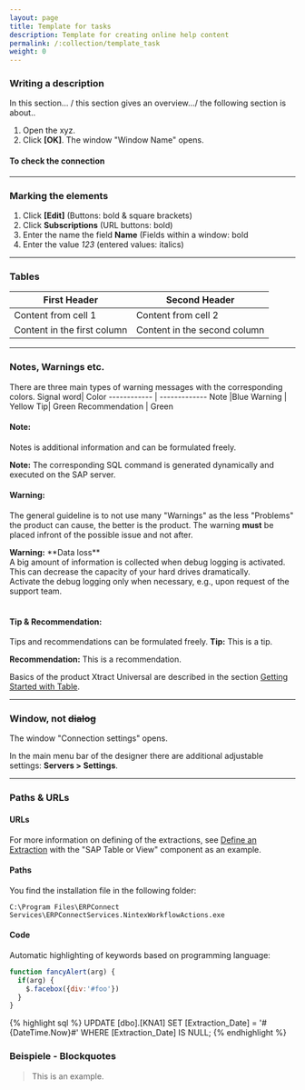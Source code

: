 ```yaml
---
layout: page
title: Template for tasks
description: Template for creating online help content
permalink: /:collection/template_task
weight: 0
---
```


### Writing a description
<!---Überschrift 3, bitte nicht nur fett verwenden, sonst können die Anker gar nicht gesetzt werden-->
<!-- Handlungsanweisungen sollten möglichst getrennt von den Produktbeschreibungen gehalten werden. Die Hinweise zu den Funktionsbeschreibungen sind in der entsprechenden Vorlage zu finden. -->
<!--Überschriften für Handlungsanweisungen mit Schritten sollten möglichst einen Verb haben. 
Eine Empfehlung für die Formulierung der Überschriften:
H3: Das Verb in der ing-Form (z.B. Running an extraction) 
H4: Das Verb mit to (z.B. To check the connection) -->
In this section... / this section gives an overview.../ the following section is about..
<!--Einleitung und kurze Einführung worum es im Folgenden geht-->

1. Open the xyz. <!--OL für die Schritte-->
2. Click **[OK]**. The window "Window Name" opens. <!--Eine Ergebnisangabe hilft dem Nutzer die Sicherheit zu haben, dass er alles richtig macht-->

#### To check the connection
<!--Unterüberschrift H4. Optional, wird gesetzt wenn es sinnvoll ist.
Formulierung:  Das Verb mit to (z.B. To check the connection) -->
-----------

### Marking the elements
1. Click **[Edit]** (Buttons: bold & square brackets)
2. Click **Subscriptions** (URL buttons: bold)
3. Enter the name the field **Name** (Fields within a window: bold
4. Enter the value *123* (entered values: italics)

------

### Tables
<!---Einfache Tabellen verwenden, Markierungen in Tabellen möglichst vermeiden-->
First Header | Second Header
------------ | -------------
Content from cell 1 | Content from cell 2
Content in the first column | Content in the second column

------

### Notes, Warnings etc.
There are three main types of warning messages with the corresponding colors.
Signal word| Color
------------ | -------------
Note |Blue
Warning | Yellow
Tip| Green
Recommendation | Green


#### Note:
Notes is additional information and can be formulated freely.
 <!--Note /Hinweis ist eine zusätzliche Information.-->
<div class="alert alert-info">
  <i class="fas fa-info-circle"></i> <strong>Note:</strong> The corresponding SQL command is generated dynamically and executed on the SAP server.
</div>
<!--Dieser Block wird später von Erwin programmiert und kann leichter befüllt werden. Note / Hinweis (DE) soll verwendet werden, wenn zusätzliche Informationen gegeben werden, die nicht direkt Teil der Beschreibung sind--->

#### Warning:
The general guideline is to not use many "Warnings" as the less "Problems" the product can cause, the better is the product. The warning **must** be placed infront of the possible issue and not after. 
<!-- Dieser Block wird später von Erwin programmiert und kann leichter befüllt werden. 
Warning / Warnung wird verwendet, wenn beim Missachten etwas tatsächlich passieren kann. z.B. Datenverlust. Warnungen werden öfter in den Handlungsanweisungen verwendet, weil Abhilfen meistens auch Handlungsschritte darstellen.
Der Warning-Hinweis soll möglichst nach dem folgenden Prinzip formuliert werden:
- Type & source of the problem, use bold and <br>:
- Cause with an explanation of the threat + <br>:
- Remedy:
 -->
<div class="alert alert-warning">
  <i class="fas fa-exclamation-triangle"></i> <strong>Warning:</strong> 
  <!--Type & source of the problem, use bold and <br> --> **Data loss** <br>
  <!--- Cause with an explanation of the threat + <br>: ---> A big amount of information is collected when debug logging is activated. This can decrease the capacity of your hard drives dramatically.<br>
  <!---Remedy:--> Activate the debug logging only when necessary, e.g., upon request of the support team.
</div><br>

#### Tip & Recommendation:
Tips and recommendations can be formulated freely.
**Tip:** This is a tip.
<!--Soll verwendet werden, wenn es um eine alternative Lösung sich handelt oder etwas zusätzliches angesprochen werden kann. z.B. dies kann über diese Transaktion auch in SAP nachgeschaut werden. Wenn es soweit ist, stellt Erwin ein grünes Kästchen für die Tipps und Empfehlungen zur Verfügung-->
**Recommendation:** This is a recommendation.
<!--Eine Recommendation von Theobald Software, die aus der eignen Erfahrung oder aus Best Practices kommt - hiermit wird das "we" und "our" vermieden-->
<div class="alert alert-success">
  <i class="fas fa-lightbulb"></i> Basics of the product Xtract Universal are described in the section <a href= "https://help.theobald-software.com/en/xtract-universal/getting-started-table" class="alert-link">Getting Started with Table</a>.<br>
</div>

------
### Window, not ~~dialog~~

The window "Connection settings" opens.
<!--Die Bezeichnungen der Fenster soll in Anführungszeichen gesetzt werden-->
In the main menu bar of the designer there are additional adjustable settings:   **Servers > Settings**.
<!--Mit dem Symbol ">" können Menusprünge ausgedrückt werden-->

----

### Paths & URLs

#### URLs
For more information on defining of the extractions, see [Define an Extraction](https://help.theobald-software.com/en/xtract-universal/getting-started-table/define-a-table-extraction) with the "SAP Table or View" component as an example.

<!-- Nicht den "full qualified URL" verwenden.
In den eckigen Klammern soll eine sinnvolle Bezeichung stehen, nicht z.B. nur "hier" oder "Klick mich".-->
#### Paths
You find the installation file in the following folder:

`C:\Program Files\ERPConnect Services\ERPConnectServices.NintexWorkflowActions.exe`

<!--Pfade sollen mit dem Element `Inline Code` markiert werden. Wenn es sinnvoll ist, können die Pfade eingerückt werden--->

#### Code
Automatic highlighting of keywords based on programming language:

```javascript
function fancyAlert(arg) {
  if(arg) {
    $.facebox({div:'#foo'})
  }
}
```

{% highlight sql %}
UPDATE [dbo].[KNA1] 
SET [Extraction_Date] = '#{DateTime.Now}#' 
WHERE [Extraction_Date] IS NULL;
{% endhighlight %}

<!--Code soll mit dem Element inline code ausgezeichnet werden-->


### Beispiele - Blockquotes

>This is an example.

<!--Kann für Beispiele verwendet werden-->



